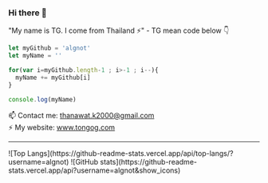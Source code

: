 ### Hi there 👋
"My name is TG. I come from Thailand ⚡" - TG mean code below 👇

```javascript
let myGithub = 'algnot'   
let myName = ''

for(var i=myGithub.length-1 ; i>-1 ; i--){
  myName += myGithub[i]
}

console.log(myName)
```

 📫 Contact me: thanawat.k2000@gmail.com <br>
 ⚡ My website: www.tongog.com
 <hr>
![Top Langs](https://github-readme-stats.vercel.app/api/top-langs/?username=algnot)
![GitHub stats](https://github-readme-stats.vercel.app/api?username=algnot&show_icons)

<!--
**algnot/algnot** is a ✨ _special_ ✨ repository because its `README.md` (this file) appears on your GitHub profile.

Here are some ideas to get you started:

- 🔭 I’m currently working on ...
- 🌱 I’m currently learning ...
- 👯 I’m looking to collaborate on ...
- 🤔 I’m looking for help with ...
- 💬 Ask me about ...
- 📫 How to reach me: ...
- 😄 Pronouns: ...
- ⚡ Fun fact: ...
-->
